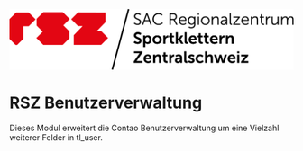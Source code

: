 ![Alt text](src/Resources/public/rsz.png?raw=true "Regionalzentrum Sportklettern Zentralschweiz")


# RSZ Benutzerverwaltung

Dieses Modul erweitert die Contao Benutzerverwaltung um eine Vielzahl weiterer Felder in tl_user.
